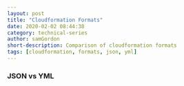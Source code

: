 ```yaml
---
layout: post
title: "Cloudformation Formats"
date: 2020-02-02 08:44:38
category: technical-series
author: samGordon
short-description: Comparison of cloudformation formats
tags: [cloudformation, formats, json, yml]
---
```


### JSON vs YML
